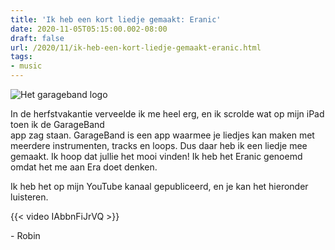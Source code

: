 ```yaml
---
title: 'Ik heb een kort liedje gemaakt: Eranic'
date: 2020-11-05T05:15:00.002-08:00
draft: false
url: /2020/11/ik-heb-een-kort-liedje-gemaakt-eranic.html
tags: 
- music
---
```


![Het garageband logo](https://1.bp.blogspot.com/-WmRUN4nPL30/X6P7a8XLYAI/AAAAAAAAJKQ/qfqSFtQ7aQ0e5sjy6eL8lvLYhDc9oy6wQCLcBGAsYHQ/w172-h172/iOS10-960x960_GarageBand-Icon_US-EN.png)

In de herfstvakantie verveelde ik me heel erg, en ik scrolde wat op mijn iPad toen ik de GarageBand  
app zag staan. GarageBand is een app waarmee je liedjes kan maken met meerdere instrumenten, tracks en loops. Dus daar heb ik een liedje mee gemaakt. Ik hoop dat jullie het mooi vinden! Ik heb het Eranic genoemd omdat het me aan Era doet denken.

Ik heb het op mijn YouTube kanaal gepubliceerd, en je kan het hieronder luisteren.

{{< video IAbbnFiJrVQ >}}

\- Robin
